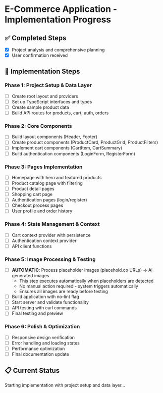 # E-Commerce Application - Implementation Progress

## ✅ Completed Steps
- [x] Project analysis and comprehensive planning
- [x] User confirmation received

## 🚀 Implementation Steps

### Phase 1: Project Setup & Data Layer
- [ ] Create root layout and providers
- [ ] Set up TypeScript interfaces and types
- [ ] Create sample product data
- [ ] Build API routes for products, cart, auth, orders

### Phase 2: Core Components
- [ ] Build layout components (Header, Footer)
- [ ] Create product components (ProductCard, ProductGrid, ProductFilters)
- [ ] Implement cart components (CartItem, CartSummary)
- [ ] Build authentication components (LoginForm, RegisterForm)

### Phase 3: Pages Implementation
- [ ] Homepage with hero and featured products
- [ ] Product catalog page with filtering
- [ ] Product detail pages
- [ ] Shopping cart page
- [ ] Authentication pages (login/register)
- [ ] Checkout process pages
- [ ] User profile and order history

### Phase 4: State Management & Context
- [ ] Cart context provider with persistence
- [ ] Authentication context provider
- [ ] API client functions

### Phase 5: Image Processing & Testing
- [ ] **AUTOMATIC**: Process placeholder images (placehold.co URLs) → AI-generated images
  - This step executes automatically when placeholders are detected
  - No manual action required - system triggers automatically
  - Ensures all images are ready before testing
- [ ] Build application with no-lint flag
- [ ] Start server and validate functionality
- [ ] API testing with curl commands
- [ ] Final testing and preview

### Phase 6: Polish & Optimization
- [ ] Responsive design verification
- [ ] Error handling and loading states
- [ ] Performance optimization
- [ ] Final documentation update

## 📋 Current Status
Starting implementation with project setup and data layer...
